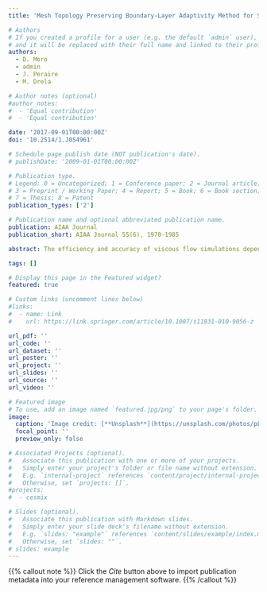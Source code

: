 ```yaml
---
title: 'Mesh Topology Preserving Boundary-Layer Adaptivity Method for Steady Viscous Flows'

# Authors
# If you created a profile for a user (e.g. the default `admin` user), write the username (folder name) here
# and it will be replaced with their full name and linked to their profile.
authors:  
  - D. Moro
  - admin
  - J. Peraire
  - M. Drela

# Author notes (optional)
#author_notes:
#  - 'Equal contribution'
#  - 'Equal contribution'

date: '2017-09-01T00:00:00Z'
doi: '10.2514/1.J054961'

# Schedule page publish date (NOT publication's date).
# publishDate: '2009-01-01T00:00:00Z'

# Publication type.
# Legend: 0 = Uncategorized; 1 = Conference paper; 2 = Journal article;
# 3 = Preprint / Working Paper; 4 = Report; 5 = Book; 6 = Book section;
# 7 = Thesis; 8 = Patent
publication_types: ['2']

# Publication name and optional abbreviated publication name.
publication: AIAA Journal
publication_short: AIAA Journal 55(6), 1970-1985

abstract: The efficiency and accuracy of viscous flow simulations depend crucially on the quality of the boundary-layer mesh. Too coarse meshes can result in inaccurate predictions and in some cases lead to numerical instabilities, whereas too fine meshes produce accurate predictions at the expense of long simulation times. Constructing an optimal (or near-optimal) boundary-layer mesh has been recognized as an important problem in computational fluid dynamics. For few simple flows, one may be able to construct such a mesh a priori before simulation. For most viscous flow simulations, however, it is difficult to generate such mesh in advance. In this paper, a boundary-layer adaptivity method is developed for the efficient computation of steady viscous flows. This method turns the problem of determining the location of the mesh nodes into a set of equations that are solved simultaneously with the flow equations. The mesh equations are designed so that the boundary-layer mesh adapts to the viscous layers as the flow solver marches toward the converged solution. Extensive numerical experiments are presented to demonstrate the performance of the method. 

tags: []

# Display this page in the Featured widget?
featured: true

# Custom links (uncomment lines below)
#links:
#  - name: Link
#    url: https://link.springer.com/article/10.1007/s11831-010-9056-z

url_pdf: ''
url_code: ''
url_dataset: ''
url_poster: ''
url_project: ''
url_slides: ''
url_source: ''
url_video: ''

# Featured image
# To use, add an image named `featured.jpg/png` to your page's folder.
image:
  caption: 'Image credit: [**Unsplash**](https://unsplash.com/photos/pLCdAaMFLTE)'
  focal_point: ''
  preview_only: false

# Associated Projects (optional).
#   Associate this publication with one or more of your projects.
#   Simply enter your project's folder or file name without extension.
#   E.g. `internal-project` references `content/project/internal-project/index.md`.
#   Otherwise, set `projects: []`.
#projects:
#  - cesmix

# Slides (optional).
#   Associate this publication with Markdown slides.
#   Simply enter your slide deck's filename without extension.
#   E.g. `slides: "example"` references `content/slides/example/index.md`.
#   Otherwise, set `slides: ""`.
# slides: example
---
```


{{% callout note %}}
Click the _Cite_ button above to import publication metadata into your reference management software.
{{% /callout %}}
